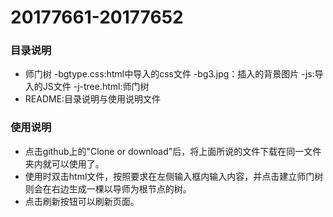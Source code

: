 # 20177661-20177652
### 目录说明

- 师门树
  -bgtype.css:html中导入的css文件
  -bg3.jpg：插入的背景图片
  -js:导入的JS文件
  -j-tree.html:师门树
- README:目录说明与使用说明文件

### 使用说明

 - 点击github上的"Clone or download"后，将上面所说的文件下载在同一文件夹内就可以使用了。
 - 使用时双击html文件，按照要求在左侧输入框内输入内容，并点击建立师门树则会在右边生成一棵以导师为根节点的树。
 - 点击刷新按钮可以刷新页面。
